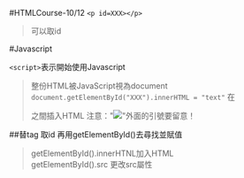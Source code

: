
#HTMLCourse-10/12
`<p id=XXX></p>`
>可以取id


#Javascript

`<script>`表示開始使用Javascript
>整份HTML被JavaScript視為document
`document.getElementById("XXX").innerHTML = "text"`
>在<p></p>之間插入HTML
>注意："<img src = 'http://....'>"外面的引號要留意！    

##替tag 取id 再用getElementById()去尋找並賦值
>getElementById().innerHTNL加入HTML  
>getElementById().src 更改src屬性
